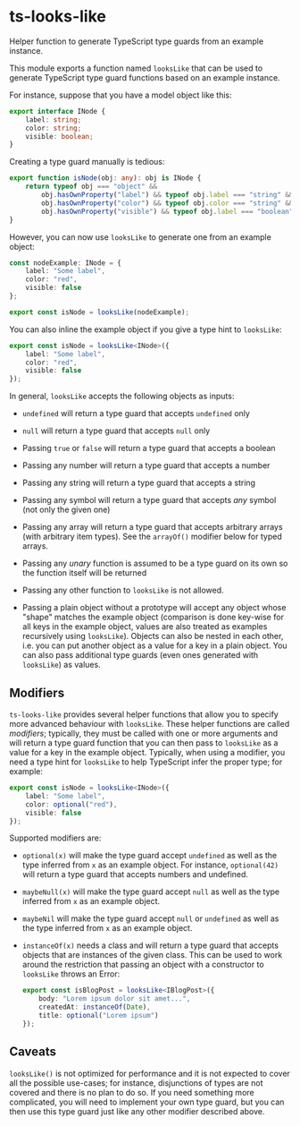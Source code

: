 ts-looks-like
=============

Helper function to generate TypeScript type guards from an example instance.

This module exports a function named `looksLike` that can be used to generate
TypeScript type guard functions based on an example instance.

For instance, suppose that you have a model object like this:

```ts
export interface INode {
    label: string;
    color: string;
    visible: boolean;
}
```

Creating a type guard manually is tedious:

```ts
export function isNode(obj: any): obj is INode {
    return typeof obj === "object" &&
        obj.hasOwnProperty("label") && typeof obj.label === "string" &&
        obj.hasOwnProperty("color") && typeof obj.color === "string" &&
        obj.hasOwnProperty("visible") && typeof obj.label === "boolean";
}
```

However, you can now use `looksLike` to generate one from an example object:

```ts
const nodeExample: INode = {
    label: "Some label",
    color: "red",
    visible: false
};

export const isNode = looksLike(nodeExample);
```

You can also inline the example object if you give a type hint to `looksLike`:

```ts
export const isNode = looksLike<INode>({
    label: "Some label",
    color: "red",
    visible: false
});
```

In general, `looksLike` accepts the following objects as inputs:

* `undefined` will return a type guard that accepts `undefined` only

* `null` will return a type guard that accepts `null` only

* Passing `true` or `false` will return a type guard that accepts a boolean

* Passing any number will return a type guard that accepts a number

* Passing any string will return a type guard that accepts a string

* Passing any symbol will return a type guard that accepts *any* symbol (not
  only the given one)

* Passing any array will return a type guard that accepts arbitrary arrays
  (with arbitrary item types). See the `arrayOf()` modifier below for typed
  arrays.

* Passing any *unary* function is assumed to be a type guard on its own so
  the function itself will be returned

* Passing any other function to `looksLike` is not allowed.

* Passing a plain object without a prototype will accept any object whose
  "shape" matches the example object (comparison is done key-wise for all keys
  in the example object, values are also treated as examples recursively using
  `looksLike`). Objects can also be nested in each other, i.e. you can put
  another object as a value for a key in a plain object. You can also pass
  additional type guards (even ones generated with `looksLike`) as values.

Modifiers
---------

`ts-looks-like` provides several helper functions that allow you to specify
more advanced behaviour with `looksLike`. These helper functions are called
*modifiers*; typically, they must be called with one or more arguments and
will return a type guard function that you can then pass to `looksLike` as
a value for a key in the example object. Typically, when using a modifier,
you need a type hint for `looksLike` to help TypeScript infer the proper
type; for example:

```ts
export const isNode = looksLike<INode>({
    label: "Some label",
    color: optional("red"),
    visible: false
});
```

Supported modifiers are:

* `optional(x)` will make the type guard accept `undefined` as well as the
  type inferred from `x` as an example object. For instance, `optional(42)`
  will return a type guard that accepts numbers and undefined.

* `maybeNull(x)` will make the type guard accept `null` as well as the
  type inferred from `x` as an example object.

* `maybeNil` will make the type guard accept `null` or `undefined` as well as
  the type inferred from `x` as an example object.

* `instanceOf(x)` needs a class and will return a type guard that accepts
  objects that are instances of the given class. This can be used to work
  around the restriction that passing an object with a constructor to
  `looksLike` throws an Error:

  ```ts
  export const isBlogPost = looksLike<IBlogPost>({
      body: "Lorem ipsum dolor sit amet...",
      createdAt: instanceOf(Date),
      title: optional("Lorem ipsum")
  });
  ```

Caveats
-------

`looksLike()` is not optimized for performance and it is not expected to cover
all the possible use-cases; for instance, disjunctions of types are not covered
and there is no plan to do so. If you need something more complicated, you will
need to implement your own type guard, but you can then use this type guard
just like any other modifier described above.
